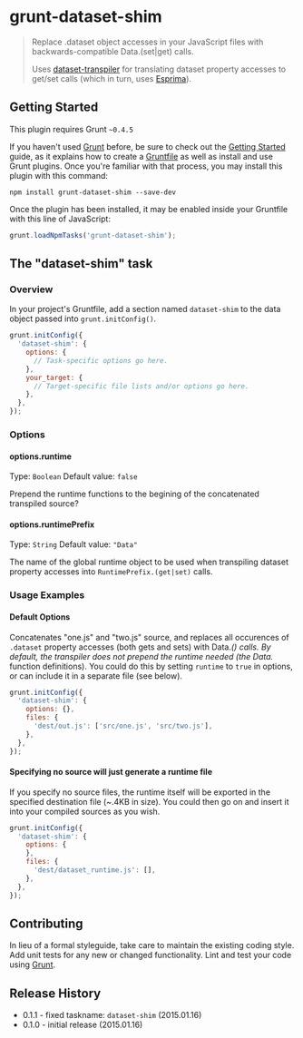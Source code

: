 # grunt-dataset-shim

> Replace .dataset object accesses in your JavaScript files with backwards-compatible Data.(set|get) calls.
>
> Uses [dataset-transpiler](https://github.com/flaki/dataset-transpiler/) for translating dataset property accesses to get/set calls (which in turn, uses [Esprima](http://esprima.org/)).

## Getting Started
This plugin requires Grunt `~0.4.5`

If you haven't used [Grunt](http://gruntjs.com/) before, be sure to check out the [Getting Started](http://gruntjs.com/getting-started) guide, as it explains how to create a [Gruntfile](http://gruntjs.com/sample-gruntfile) as well as install and use Grunt plugins. Once you're familiar with that process, you may install this plugin with this command:

```shell
npm install grunt-dataset-shim --save-dev
```

Once the plugin has been installed, it may be enabled inside your Gruntfile with this line of JavaScript:

```js
grunt.loadNpmTasks('grunt-dataset-shim');
```

## The "dataset-shim" task

### Overview
In your project's Gruntfile, add a section named `dataset-shim` to the data object passed into `grunt.initConfig()`.

```js
grunt.initConfig({
  'dataset-shim': {
    options: {
      // Task-specific options go here.
    },
    your_target: {
      // Target-specific file lists and/or options go here.
    },
  },
});
```

### Options

#### options.runtime
Type: `Boolean`
Default value: `false`

Prepend the runtime functions to the begining of the concatenated transpiled source?

#### options.runtimePrefix
Type: `String`
Default value: `"Data"`

The name of the global runtime object to be used when transpiling dataset property accesses into `RuntimePrefix.(get|set)` calls.

### Usage Examples

#### Default Options
Concatenates "one.js" and "two.js" source, and replaces all occurences of `.dataset` property accesses (both gets and sets) with Data.*() calls. By default, the transpiler does not prepend the runtime needed (the Data.* function definitions). You could do this by setting `runtime` to `true` in options, or can include it in a separate file (see below).
```js
grunt.initConfig({
  'dataset-shim': {
    options: {},
    files: {
      'dest/out.js': ['src/one.js', 'src/two.js'],
    },
  },
});
```

#### Specifying no source will just generate a runtime file
If you specify no source files, the runtime itself will be exported in the specified destination file (~.4KB in size). You could then go on and insert it into your compiled sources as you wish.
```js
grunt.initConfig({
  'dataset-shim': {
    options: {
    },
    files: {
      'dest/dataset_runtime.js': [],
    },
  },
});
```

## Contributing
In lieu of a formal styleguide, take care to maintain the existing coding style. Add unit tests for any new or changed functionality. Lint and test your code using [Grunt](http://gruntjs.com/).

## Release History
* 0.1.1 - fixed taskname: `dataset-shim` (2015.01.16)
* 0.1.0 - initial release (2015.01.16)
